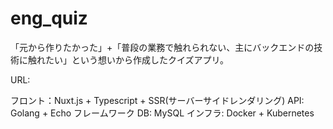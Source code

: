 # eng_quiz

「元から作りたかった」+「普段の業務で触れられない、主にバックエンドの技術に触れたい」という想いから作成したクイズアプリ。

URL:

フロント：Nuxt.js + Typescript + SSR(サーバーサイドレンダリング)
API: Golang + Echo フレームワーク
DB: MySQL
インフラ: Docker + Kubernetes
